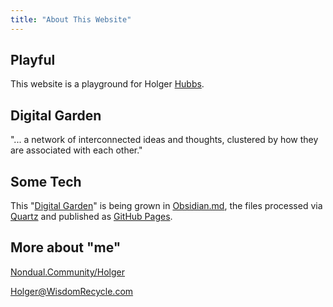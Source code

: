 ```yaml
---
title: "About This Website"
---
```


## Playful
This website is a playground for Holger [Hubbs](http://hub-bs.com).


## Digital Garden
"... a network of interconnected ideas and thoughts, clustered by how they are associated with each other."


## Some Tech
This "[Digital Garden](https://jzhao.xyz/posts/networked-thought/)" is being grown in [Obsidian.md](http://Obsidian.md), the files processed via [Quartz](https://github.com/jackyzha0/quartz) and published as [GitHub Pages](https://pages.github.com/). 


## More about "me"
[Nondual.Community/Holger](http://Nondual.Community/Holger)

[Holger@WisdomRecycle.com](mailto:Holger@WisdomRecycle.com)  
